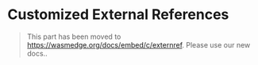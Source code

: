 # Customized External References

> This part has been moved to  <https://wasmedge.org/docs/embed/c/externref>. Please use our new docs..
